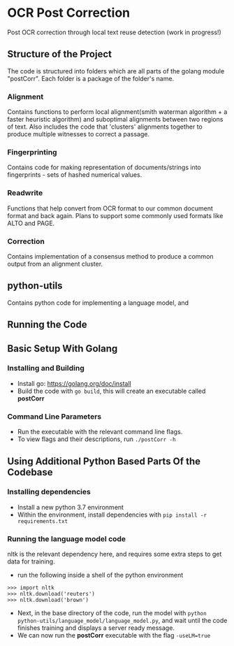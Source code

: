 # OCR Post Correction
Post OCR correction through local text reuse detection (work in progress!)


## Structure of the Project

The code is structured into folders which are all parts of the golang module "postCorr".
Each folder is a package of the folder's name.

### Alignment 

Contains functions to perform local alignment(smith waterman algorithm + a faster heuristic algorithm) and suboptimal alignments between two regions of text. Also includes the code that 'clusters' alignments together to produce multiple witnesses to correct a passage.

### Fingerprinting
 
 Contains code for making representation of documents/strings into fingerprints - sets of hashed numerical values. 
 
### Readwrite

Functions that help convert from OCR format to our common document format and back again. Plans to support some commonly used formats like 
ALTO and PAGE.

### Correction

Contains implementation of a consensus method to produce a common output from an alignment cluster.

## python-utils

Contains python code for implementing a language model, and 


## Running the Code

## Basic Setup With Golang
### Installing and Building
* Install go: https://golang.org/doc/install
* Build the code with `go build`, this will create an executable called **postCorr**
### Command Line Parameters
* Run the executable with the relevant command line flags.
* To view flags and their descriptions, run `./postCorr -h`
## Using Additional Python Based Parts Of the Codebase

### Installing dependencies
* Install a new python 3.7 environment
* Within the environment, install dependencies with `pip install -r requirements.txt` 


### Running the language model code 
nltk is the relevant dependency here, and requires some extra steps to get data for training.
* run the following inside a shell of the python environment 
```
>>> import nltk
>>> nltk.download('reuters')
>>> nltk.download('brown')
```
* Next, in the base directory of the code, run the model with `python python-utils/language_model/language_model.py`, and wait until the code finishes training and displays a server ready message.
* We can now run the **postCorr** executable with the flag `-useLM=true`
